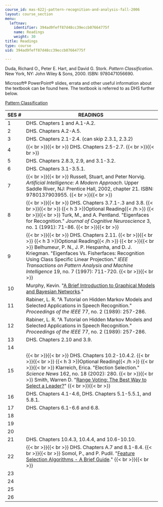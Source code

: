 ```yaml
---
course_id: mas-622j-pattern-recognition-and-analysis-fall-2006
layout: course_section
menu:
  leftnav:
    identifier: 394ad9feff87d48cc39eccb07664775f
    name: Readings
    weight: 30
title: Readings
type: course
uid: 394ad9feff87d48cc39eccb07664775f

---
```


Duda, Richard O., Peter E. Hart, and David G. Stork. _Pattern Classification_. New York, NY: John Wiley & Sons, 2000. ISBN: 9780471056690.

Microsoft® PowerPoint® slides, errata and other useful information about the textbook can be found here. The textbook is referred to as DHS further below.

[Pattern Classification](http://web.archive.org/web/20110715184521/http://rii.ricoh.com/~stork/DHS.html)

| SES # | READINGS |
| --- | --- |
| 1 | DHS. Chapters 1 and A.1-A.2. |
| 2 | DHS. Chapters A.2-A.5. |
| 3 | DHS. Chapters 2.1-2.4. (can skip 2.3.1, 2.3.2) |
| 4 |  {{< br >}}{{< br >}} DHS. Chapters 2.5-2.7. {{< br >}}{{< br >}}  |
| 5 | DHS. Chapters 2.8.3, 2.9, and 3.1-3.2. |
| 6 | DHS. Chapters 3.1-3.5.1. |
| 7 |  {{< br >}}{{< br >}} Russell, Stuart, and Peter Norvig. _Artificial Intelligence: A Modern Approach_. Upper Saddle River, NJ: Prentice Hall, 2002, chapter 21. ISBN: 9780137903955. {{< br >}}{{< br >}}  |
| 8 |  {{< br >}}{{< br >}} DHS. Chapters 3.7.1-.3 and 3.8. {{< br >}}{{< br >}} {{< h 3 >}}Optional Reading{{< /h >}} {{< br >}}{{< br >}} Turk, M., and A. Pentland. "Eigenfaces for Recognition." _Journal of Cognitive Neuroscience_ 3, no. 1 (1991): 71-86. {{< br >}}{{< br >}}  |
| 9 |  {{< br >}}{{< br >}} DHS. Chapters 2.11. {{< br >}}{{< br >}} {{< h 3 >}}Optional Reading{{< /h >}} {{< br >}}{{< br >}} Belhumeur, P. N., J. P. Hespanha, and D. J. Kriegman. "Eigenfaces Vs. Fisherfaces: Recognition Using Class Specific Linear Projection." _IEEE Transactions on Pattern Analysis and Machine Intelligence_ 19, no. 7 (1997): 711-720. {{< br >}}{{< br >}}  |
| 10 | Murphy, Kevin. "[A Brief Introduction to Graphical Models and Bayesian Networks](http://www.cs.ubc.ca/~murphyk/Bayes/bnintro.html)." |
| 11 | Rabiner, L. R. "A Tutorial on Hidden Markov Models and Selected Applications in Speech Recognition." _Proceedings of the IEEE_ 77, no. 2 (1989): 257-286. |
| 12 | Rabiner, L. R. "A Tutorial on Hidden Markov Models and Selected Applications in Speech Recognition." _Proceedings of the IEEE_ 77, no. 2 (1989): 257-286. |
| 13 | DHS. Chapters 2.10 and 3.9. |
| 14 | &nbsp; |
| 15 |  {{< br >}}{{< br >}} DHS. Chapters 10.2-10.4.2. {{< br >}}{{< br >}} {{< h 3 >}}Optional Reading{{< /h >}} {{< br >}}{{< br >}} Klarreich, Erica. "Election Selection." _Science News_ 162, no. 18 (2002): 280. {{< br >}}{{< br >}} Smith, Warren D. "[Range Voting: The Best Way to Select a Leader?](http://rangevoting.org/SmithWM.html)" {{< br >}}{{< br >}}  |
| 16 | DHS. Chapters 4.1-4.6, DHS. Chapters 5.1-5.5.1, and 5.8.1. |
| 17 | DHS. Chapters 6.1-6.6 and 6.8. |
| 18 | &nbsp; |
| 19 | &nbsp; |
| 20 | &nbsp; |
| 21 | DHS. Chapters 10.4.3, 10.4.4, and 10.6-10.10. |
| 22 |  {{< br >}}{{< br >}} DHS. Chapters A.7 and 8.1-8.4. {{< br >}}{{< br >}} Somol, P., and P. Pudil. "[Feature Selection Algorithms - A Brief Guide](http://ro.utia.cas.cz/RO_old/fs/fs_guideline.html)." {{< br >}}{{< br >}}  |
| 23 | &nbsp; |
| 24 | &nbsp; |
| 25 | &nbsp; |
| 26 |